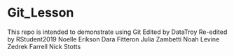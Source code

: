 # Git_Lesson
This repo is intended to demonstrate using Git
Edited by DataTroy
Re-edited by RStudent2019
Noelle Erikson
Dara Fitteron
Julia Zambetti
Noah Levine
Zedrek Farrell
Nick Stotts 
